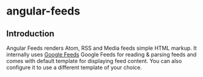 angular-feeds
=============
## Introduction
Angular Feeds renders Atom, RSS and Media feeds simple HTML markup.
It internally uses [Google Feeds](https://developers.google.com/feed/) Google Feeds for reading & parsing feeds and comes with default template for displaying feed content.
You can also configure it to use a different template of your choice.
